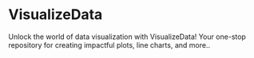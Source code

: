 # VisualizeData
Unlock the world of data visualization with VisualizeData! Your one-stop repository for creating impactful plots, line charts, and more..
